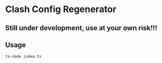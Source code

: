 # Clash Config Regenerator

## Still under development, use at your own risk!!!

## Usage

```bash
ts-node index.ts
```
